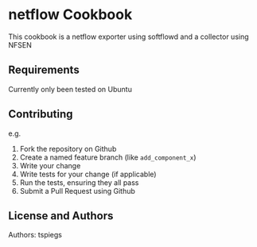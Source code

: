 netflow Cookbook
================

This cookbook is a netflow exporter using softflowd and a collector using NFSEN




Requirements
------------

Currently only been tested on Ubuntu 

Contributing
------------

e.g.
1. Fork the repository on Github
2. Create a named feature branch (like `add_component_x`)
3. Write your change
4. Write tests for your change (if applicable)
5. Run the tests, ensuring they all pass
6. Submit a Pull Request using Github

License and Authors
-------------------
Authors: tspiegs
